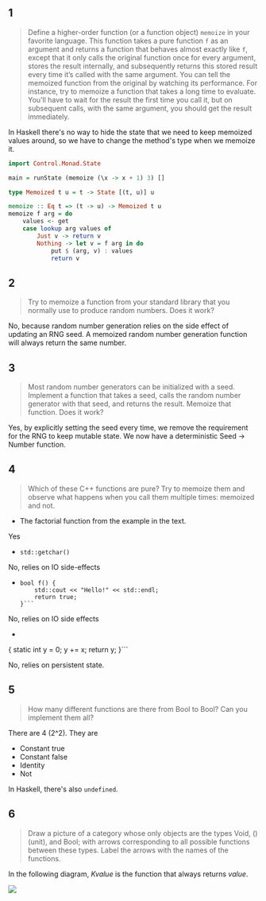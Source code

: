 ## 1
 
> Define a higher-order function (or a function object) `memoize` in your favorite language. This function takes a pure function `f` as an argument and returns a function that behaves almost exactly like `f`, except that it only calls the original function once for every argument, stores the result internally, and subsequently returns this stored result every time it’s called with the same argument. You can tell the memoized function from the original by watching its performance. For instance, try to memoize a function that takes a long time to evaluate. You’ll have to wait for the result the first time you call it, but on subsequent calls, with the same argument, you should get the result immediately.

In Haskell there's no way to hide the state that we need to keep memoized values around, so we have to change the method's type when we memoize it.

```haskell
import Control.Monad.State

main = runState (memoize (\x -> x + 1) 3) []

type Memoized t u = t -> State [(t, u)] u

memoize :: Eq t => (t -> u) -> Memoized t u
memoize f arg = do
    values <- get
    case lookup arg values of
        Just v -> return v
        Nothing -> let v = f arg in do
            put $ (arg, v) : values
            return v
```

## 2

> Try to memoize a function from your standard library that you normally use to produce random numbers. Does it work?

No, because random number generation relies on the side effect of updating an RNG seed. A memoized random number generation function will always return the same number.

## 3

> Most random number generators can be initialized with a seed. Implement a function that takes a seed, calls the random number generator with that seed, and returns the result. Memoize that function. Does it work?

Yes, by explicitly setting the seed every time, we remove the requirement for the RNG to keep mutable state. We now have a deterministic Seed → Number function.
    
## 4

> Which of these C++ functions are pure? Try to memoize them and observe what happens when you call them multiple times: memoized and not.
        
* The factorial function from the example in the text.

Yes

* `std::getchar()`

No, relies on IO side-effects

* ```
  bool f() { 
      std::cout << "Hello!" << std::endl;
      return true; 
  }```

No, relies on IO side effects

* ```int f(int x)
{
    static int y = 0;
    y += x;
    return y;
}```

No, relies on persistent state.

## 5    

> How many different functions are there from Bool to Bool? Can you implement them all?

There are 4 (2^2). They are
 * Constant true
 * Constant false
 * Identity
 * Not
 
In Haskell, there's also `undefined`.

## 6

> Draw a picture of a category whose only objects are the types Void, () (unit), and Bool; with arrows corresponding to all possible functions between these types. Label the arrows with the names of the functions.

In the following diagram, _Kvalue_ is the function that always returns _value_.

![](q6.jpg)
